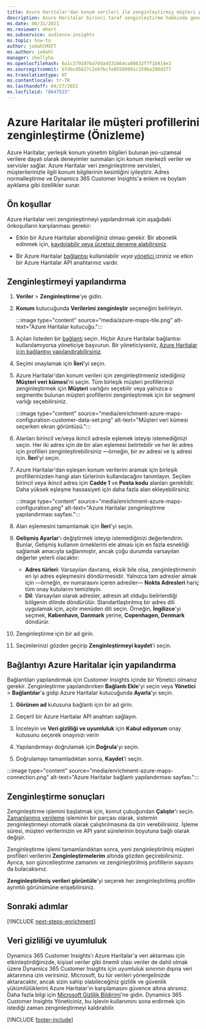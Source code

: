 ```yaml
---
title: Azure Haritalar'dan konum verileri ile zenginleştirmiş müşteri profilleri
description: Azure Haritalar birinci taraf zenginleştirme hakkında genel bilgiler.
ms.date: 08/31/2021
ms.reviewer: mhart
ms.subservice: audience-insights
ms.topic: how-to
author: jodahlMSFT
ms.author: jodahl
manager: shellyha
ms.openlocfilehash: 6a1c3791076a7dda4531664ca88632f7f1b914e3
ms.sourcegitcommit: b7dbcd5627c2ebfbcfe65589991c159ba290d377
ms.translationtype: HT
ms.contentlocale: tr-TR
ms.lasthandoff: 04/27/2022
ms.locfileid: "8647523"
---
```

# <a name="enrichment-of-customer-profiles-with-azure-maps-preview"></a>Azure Haritalar ile müşteri profillerini zenginleştirme (Önizleme)

Azure Haritalar, yerleşik konum yönetim bilgileri bulunan jeo-uzamsal verilere dayalı olarak deneyimler sunmaları için konum merkezli veriler ve servisler sağlar. Azure Haritalar veri zenginleştirme servisleri, müşterilerinizle ilgili konum bilgilerinin kesinliğini iyileştirir. Adres normalleştirme ve Dynamics 365 Customer Insights'a enlem ve boylam ayıklama gibi özellikler sunar.

## <a name="prerequisites"></a>Ön koşullar

Azure Haritalar veri zenginleştirmeyi yapılandırmak için aşağıdaki önkoşulların karşılanması gerekir:

- Etkin bir Azure Haritalar aboneliğiniz olması gerekir. Bir abonelik edinmek için, [kaydolabilir veya ücretsiz deneme alabilirsiniz](https://azure.microsoft.com/services/azure-maps/).

- Bir Azure Haritalar [bağlantısı](connections.md) kullanılabilir *veya* [yönetici ](permissions.md#admin) izniniz ve etkin bir Azure Haritalar API anahtarınız vardır.

## <a name="configure-the-enrichment"></a>Zenginleştirmeyi yapılandırma

1. **Veriler** > **Zenginleştirme**'ye gidin. 

1. **Konum** kutucuğunda **Verilerimi zenginleştir** seçeneğini belirleyin.

   :::image type="content" source="media/azure-maps-tile.png" alt-text="Azure Haritalar kutucuğu.":::

1. Açılan listeden bir [bağlantı](connections.md) seçin. Hiçbir Azure Haritalar bağlantısı kullanılamıyorsa yöneticiye başvurun. Bir yöneticiyseniz, [Azure Haritalar için bağlantıyı yapılandırabilirsiniz](#configure-the-connection-for-azure-maps). 

1. Seçimi onaylamak için **İleri**'yi seçin.

1. Azure Haritalar'dan konum verileri için zenginleştirmeniz istediğiniz **Müşteri veri kümesi**'ni seçin. Tüm birleşik müşteri profillerinizi zenginleştirmek için **Müşteri** varlığını seçebilir veya yalnızca o segmentte bulunan müşteri profillerini zenginleştirmek için bir segment varlığı seçebilirsiniz.

    :::image type="content" source="media/enrichment-azure-maps-configuration-customer-data-set.png" alt-text="Müşteri veri kümesi seçerken ekran görüntüsü.":::

1. Alanları birincil ve/veya ikincil adresle eşlemek isteyip istemediğinizi seçin. Her iki adres için de bir alan eşlemesi belirtebilir ve her iki adres için profilleri zenginleştirebilirsiniz &mdash;örneğin, bir ev adresi ve iş adresi için. **İleri**'yi seçin.

1. Azure Haritalar'dan eşleşen konum verilerini aramak için birleşik profillerinizden hangi alan türlerinin kullanılacağını tanımlayın. Seçilen birincil veya ikincil adres için **Cadde 1** ve **Posta kodu** alanları gereklidir. Daha yüksek eşleşme hassasiyeti için daha fazla alan ekleyebilirsiniz.

   :::image type="content" source="media/enrichment-azure-maps-configuration.png" alt-text="Azure Haritalar zenginleştirme yapılandırması sayfası.":::

1. Alan eşlemesini tamamlamak için **İleri**'yi seçin.

1. **Gelişmiş Ayarlar**'ı değiştirmek isteyip istemediğinizi değerlendirin. Bunlar, Gelişmiş kullanım örneklerini ele alması için en fazla esnekliği sağlamak amacıyla sağlanmıştır, ancak çoğu durumda varsayılan değerler yeterli olacaktır:
   - **Adres türleri**: Varsayılan davranış, eksik bile olsa, zenginleştirmenin en iyi adres eşleşmesini döndürmesidir. Yalnızca tam adresler almak için &mdash;örneğin, ev numarasını içeren adresler&mdash; **Nokta Adresleri** hariç tüm onay kutularını temizleyin. 
   - **Dil**: Varsayılan olarak adresler, adresin ait olduğu belirlendiği bölgenin dilinde döndürülür. Standartlaştırılmış bir adres dili uygulamak için, açılır menüden dili seçin. Örneğin, **İngilizce**'yi seçmek, **København, Danmark** yerine, **Copenhagen, Denmark** döndürür.

1. Zenginleştirme için bir ad girin.

1. Seçimlerinizi gözden geçirip **Zenginleştirmeyi kaydet**'i seçin.

## <a name="configure-the-connection-for-azure-maps"></a>Bağlantıyı Azure Haritalar için yapılandırma

Bağlantıları yapılandırmak için Customer Insights içinde bir Yönetici olmanız gerekir. Zenginleştirme yapılandırırken **Bağlantı Ekle**'yi seçin veya **Yönetici** > **Bağlantılar**'a gidip Azure Haritalar kutucuğunda **Ayarla**'yı seçin.

1. **Görünen ad** kutusuna bağlantı için bir ad girin.

1. Geçerli bir Azure Haritalar API anahtarı sağlayın.

1. İnceleyin ve **Veri gizliliği ve uyumluluk** için **Kabul ediyorum** onay kutusunu seçerek onayınızı verin

1. Yapılandırmayı doğrulamak için **Doğrula**'yı seçin.

1. Doğrulamayı tamamladıktan sonra, **Kaydet**'i seçin.

:::image type="content" source="media/enrichment-azure-maps-connection.png" alt-text="Azure Haritalar bağlantı yapılandırması sayfası.":::

## <a name="enrichment-results"></a>Zenginleştirme sonuçları

Zenginleştirme işlemini başlatmak için, komut çubuğundan **Çalıştır**'ı seçin. [Zamanlanmış yenileme](system.md#schedule-tab) işleminin bir parçası olarak, sistemin zenginleştirmeyi otomatik olarak çalıştırılmasına da izin verebilirsiniz. İşleme süresi, müşteri verilerinizin ve API yanıt sürelerinin boyutuna bağlı olarak değişir.

Zenginleştirme işlemi tamamlandıktan sonra, yeni zenginleştirilmiş müşteri profilleri verilerini **Zenginleştirmelerim** altında gözden geçirebilirsiniz. Ayrıca, son güncelleştirme zamanını ve zenginleştirilmiş profillerin sayısını da bulacaksınız.

**Zenginleştirilmiş verileri görüntüle**'yi seçerek her zenginleştirilmiş profilin ayrıntılı görünümüne erişebilirsiniz.

## <a name="next-steps"></a>Sonraki adımlar

[!INCLUDE [next-steps-enrichment](includes/next-steps-enrichment.md)]

## <a name="data-privacy-and-compliance"></a>Veri gizliliği ve uyumluluk

Dynamics 365 Customer Insights'ı Azure Haritalar'a veri aktarması için etkinleştirdiğinizde, kişisel veriler gibi önemli olası veriler de dahil olmak üzere Dynamics 365 Customer Insights için uyumluluk sınırının dışına veri aktarımına izin verirsiniz. Microsoft, bu tür verileri yönergelinizde aktaracaktır, ancak sizin sahip olabileceğiniz gizlilik ve güvenlik yükümlülüklerini Azure Haritalar'ın karşılamasını güvence altına alırsınız. Daha fazla bilgi için [Microsoft Gizlilik Bildirimi](https://go.microsoft.com/fwlink/?linkid=396732)'ne gidin.
Dynamics 365 Customer Insights Yöneticiniz, bu işlevin kullanımını sona erdirmek için istediği zaman zenginleştirmeyi kaldırabilir.

[!INCLUDE [footer-include](includes/footer-banner.md)]

